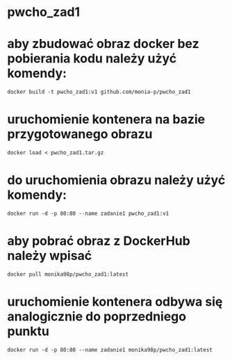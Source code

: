 # pwcho_zad1
# aby zbudować obraz docker bez pobierania kodu należy użyć komendy:
```docker build -t pwcho_zad1:v1 github.com/monia-p/pwcho_zad1```
# uruchomienie kontenera na bazie przygotowanego obrazu
```docker load < pwcho_zad1.tar.gz```
# do uruchomienia obrazu należy użyć komendy:
```docker run -d -p 80:80 --name zadanie1 pwcho_zad1:v1```
# aby pobrać obraz z DockerHub należy wpisać
```docker pull monika98p/pwcho_zad1:latest```
# uruchomienie kontenera odbywa się analogicznie do poprzedniego punktu
```docker run -d -p 80:80 --name zadanie1 monika98p/pwcho_zad1:latest```

